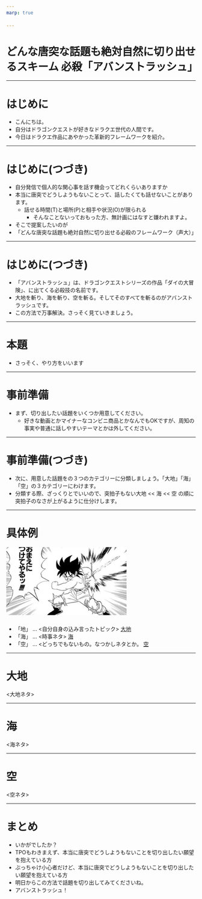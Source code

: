 ```yaml
---
marp: true

---
```

# どんな唐突な話題も絶対自然に切り出せるスキーム 必殺「アバンストラッシュ」

---
# はじめに

- こんにちは。
- 自分はドラゴンクエストが好きなドラクエ世代の人間です。
- 今日はドラクエ作品にあやかった革新的フレームワークを紹介。

---

# はじめに(つづき)

- 自分発信で個人的な関心事を話す機会ってどれくらいありますか
- 本当に唐突でどうしようもないことって、話したくても話せないことがあります。
  - 話せる時間(T)と場所(P)と相手や状況(O)が限られる
    - そんなことないっておもった方、無計画にはなすと嫌われますよ。
- そこで提案したいのが
- 「どんな唐突な話題も絶対自然に切り出せる必殺のフレームワーク（声大）」

---

# はじめに(つづき)

- 「アバンストラッシュ」は、ドラゴンクエストシリーズの作品「ダイの大冒険」、に出てくる必殺技の名前です。
- 大地を斬り、海を斬り、空を斬る。そしてそのすべてを斬るのがアバンストラッシュです。
- この方法で万事解決。さっそく見ていきましょう。

---

# 本題

- さっそく、やり方をいいます

---

# 事前準備

- まず、切り出したい話題をいくつか用意してください。
  - 好きな動画とかマイナーなコンビニ商品とかなんでもOKですが、周知の事実や普通に話しやすいテーマとかは外してください。

---
# 事前準備(つづき)

- 次に、用意した話題をの３つのカテゴリーに分類しましょう。「大地」「海」「空」の３カテゴリーにわけます。
- 分類する際、ざっくりとでいいので、突拍子もない大地 << 海 << 空 の順に突拍子のなさが上がるように仕分けします。

---

# 具体例

![bg left:40%](../img/abanstrash-thumbnail.jpg)

### 

- 「地」 ... <自分自身の込み言ったトピック> [大地](#daichi)
- 「海」 ... <時事ネタ> [海](#umi)
- 「空」 ... <どっちでもないもの。なつかしネタとか。 [空](#sora)

---

# 大地

<大地ネタ>

---

# 海

<海ネタ>

---

# 空

<空ネタ>

---

# まとめ

- いかがでしたか？
- TPOもわきまえず、本当に唐突でどうしようもないことを切り出したい願望を抱えている方
- ぶっちゃけ小心者だけど、本当に唐突でどうしようもないことを切り出したい願望を抱えている方
- 明日からこの方法で話題を切り出してみてくださいね。
- アバンストラッシュ！
